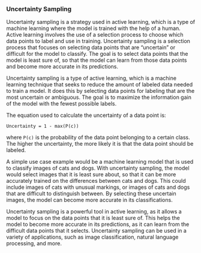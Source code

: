 ### Uncertainty Sampling

Uncertainty sampling is a strategy used in active learning, which is a type of machine learning where the model is trained with the help of a human. Active learning involves the use of a selection process to choose which data points to label and use in training. Uncertainty sampling is a selection process that focuses on selecting data points that are “uncertain” or difficult for the model to classify. The goal is to select data points that the model is least sure of, so that the model can learn from those data points and become more accurate in its predictions.

Uncertainty sampling is a type of active learning, which is a machine learning technique that seeks to reduce the amount of labeled data needed to train a model. It does this by selecting data points for labeling that are the most uncertain or ambiguous. The goal is to maximize the information gain of the model with the fewest possible labels.

The equation used to calculate the uncertainty of a data point is:
```
Uncertainty = 1 - max(P(c)) 
```
where `P(c)` is the probability of the data point belonging to a certain class. The higher the uncertainty, the more likely it is that the data point should be labeled.

A simple use case example would be a machine learning model that is used to classify images of cats and dogs. With uncertainty sampling, the model would select images that it is least sure about, so that it can be more accurately trained on the differences between cats and dogs. This could include images of cats with unusual markings, or images of cats and dogs that are difficult to distinguish between. By selecting these uncertain images, the model can become more accurate in its classifications.

Uncertainty sampling is a powerful tool in active learning, as it allows a model to focus on the data points that it is least sure of. This helps the model to become more accurate in its predictions, as it can learn from the difficult data points that it selects. Uncertainty sampling can be used in a variety of applications, such as image classification, natural language processing, and more.